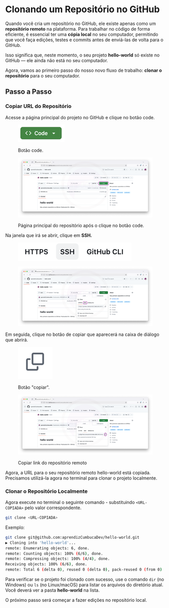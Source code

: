 # Clonando um Repositório no GitHub

Quando você cria um repositório no GitHub, ele existe apenas como um **repositório remoto** na plataforma. Para trabalhar no código de forma eficiente, é essencial ter uma **cópia local** no seu computador, permitindo que você faça edições, testes e commits antes de enviá-las de volta para o GitHub.

Isso significa que, neste momento, o seu projeto **hello-world** só existe no GitHub — ele ainda não está no seu computador.

Agora, vamos ao primeiro passo do nosso novo fluxo de trabalho: **clonar o repositório** para o seu computador.

## Passo a Passo

### Copiar URL do Repositório

Acesse a página principal do projeto no GitHub e clique no botão code.

<figure><img src="../../.gitbook/assets/image (2).png" alt="" width="147"><figcaption><p>Botão code.</p></figcaption></figure>

<figure><img src="../../.gitbook/assets/50 Clone repo 1 (1).png" alt=""><figcaption><p>Página principal do repositório após o clique no botão code.</p></figcaption></figure>

Na janela que irá se abrir, clique em **SSH.**

<figure><img src="../../.gitbook/assets/image.png" alt=""><figcaption></figcaption></figure>

<figure><img src="../../.gitbook/assets/51 Clone repo 2 (1).png" alt=""><figcaption></figcaption></figure>

Em seguida, clique no botão de copiar que aparecerá na caixa de diálogo que abrirá.

<figure><img src="../../.gitbook/assets/image (1) (1).png" alt="" width="108"><figcaption><p>Botão "copiar".</p></figcaption></figure>

<figure><img src="../../.gitbook/assets/68 Clone repo 3.png" alt=""><figcaption><p>Copiar link do repositório remoto</p></figcaption></figure>

Agora, a URL para o seu repositório remoto hello-world está copiada. Precisamos utilizá-la agora no terminal para clonar o projeto localmente.

### Clonar o Repositório Localmente

Agora execute no terminal o seguinte comando - substituindo `<URL-COPIADA>` pelo valor correspondente.

```bash
git clone <URL-COPIADA>
```

Exemplo:

```bash
git clone git@github.com:aprendizCumbucaDev/hello-world.git
▶ Cloning into 'hello-world'...
remote: Enumerating objects: 6, done.
remote: Counting objects: 100% (6/6), done.
remote: Compressing objects: 100% (4/4), done.
Receiving objects: 100% (6/6), done.
remote: Total 6 (delta 0), reused 0 (delta 0), pack-reused 0 (from 0)
```

Para verificar se o projeto foi clonado com sucesso, use o comando `dir` (no Windows) ou `ls` (no Linux/macOS) para listar os arquivos do diretório atual. Você deverá ver a pasta **hello-world** na lista.

O próximo passo será começar a fazer edições no repositório local.

